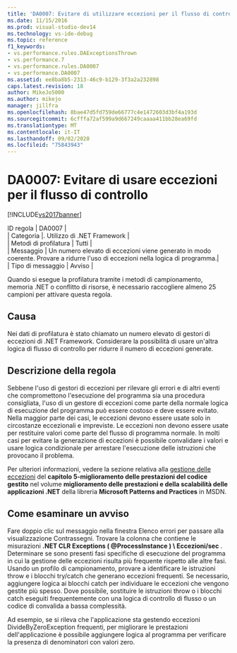 ```yaml
---
title: 'DA0007: Evitare di utilizzare eccezioni per il flusso di controllo | Microsoft Docs'
ms.date: 11/15/2016
ms.prod: visual-studio-dev14
ms.technology: vs-ide-debug
ms.topic: reference
f1_keywords:
- vs.performance.rules.DAExceptionsThrown
- vs.performance.7
- vs.performance.rules.DA0007
- vs.performance.DA0007
ms.assetid: ee8ba8b5-2313-46c9-b129-3f3a2a232898
caps.latest.revision: 18
author: MikeJo5000
ms.author: mikejo
manager: jillfra
ms.openlocfilehash: 8bae47d5fd759de66777c4e1472603d3bf4a193d
ms.sourcegitcommit: 6cfffa72af599a9d667249caaaa411bb28ea69fd
ms.translationtype: MT
ms.contentlocale: it-IT
ms.lasthandoff: 09/02/2020
ms.locfileid: "75843943"
---
```

# <a name="da0007-avoid-using-exceptions-for-control-flow"></a>DA0007: Evitare di usare eccezioni per il flusso di controllo
[!INCLUDE[vs2017banner](../includes/vs2017banner.md)]

ID regola | DA0007 |  
| Categoria |. Utilizzo di .NET Framework |  
| Metodi di profilatura | Tutti |  
| Messaggio | Un numero elevato di eccezioni viene generato in modo coerente. Provare a ridurre l'uso di eccezioni nella logica di programma.|  
| Tipo di messaggio | Avviso |  
  
 Quando si esegue la profilatura tramite i metodi di campionamento, memoria .NET o conflitto di risorse, è necessario raccogliere almeno 25 campioni per attivare questa regola.  
  
## <a name="cause"></a>Causa  
 Nei dati di profilatura è stato chiamato un numero elevato di gestori di eccezioni di .NET Framework. Considerare la possibilità di usare un'altra logica di flusso di controllo per ridurre il numero di eccezioni generate.  
  
## <a name="rule-description"></a>Descrizione della regola  
 Sebbene l'uso di gestori di eccezioni per rilevare gli errori e di altri eventi che compromettono l'esecuzione del programma sia una procedura consigliata, l'uso di un gestore di eccezioni come parte della normale logica di esecuzione del programma può essere costoso e deve essere evitato. Nella maggior parte dei casi, le eccezioni devono essere usate solo in circostanze eccezionali e impreviste. Le eccezioni non devono essere usate per restituire valori come parte del flusso di programma normale. In molti casi per evitare la generazione di eccezioni è possibile convalidare i valori e usare logica condizionale per arrestare l'esecuzione delle istruzioni che provocano il problema.  
  
 Per ulteriori informazioni, vedere la sezione relativa alla [gestione delle eccezioni](https://msdn.microsoft.com/library/ms998547.aspx#scalenetchapt05_topic24) del **capitolo 5-miglioramento delle prestazioni del codice gestito** nel volume **miglioramento delle prestazioni e della scalabilità delle applicazioni .NET** della libreria **Microsoft Patterns and Practices** in MSDN.  
  
## <a name="how-to-investigate-a-warning"></a>Come esaminare un avviso  
 Fare doppio clic sul messaggio nella finestra Elenco errori per passare alla visualizzazione Contrassegni. Trovare la colonna che contiene le misurazioni **.NET CLR Exceptions ( @ProcessInstance ) \\ Eccezioni/sec** . Determinare se sono presenti fasi specifiche di esecuzione del programma in cui la gestione delle eccezioni risulta più frequente rispetto alle altre fasi. Usando un profilo di campionamento, provare a identificare le istruzioni throw e i blocchi try/catch che generano eccezioni frequenti. Se necessario, aggiungere logica ai blocchi catch per individuare le eccezioni che vengono gestite più spesso. Dove possibile, sostituire le istruzioni throw o i blocchi catch eseguiti frequentemente con una logica di controllo di flusso o un codice di convalida a bassa complessità.  
  
 Ad esempio, se si rileva che l'applicazione sta gestendo eccezioni DivideByZeroException frequenti, per migliorare le prestazioni dell'applicazione è possibile aggiungere logica al programma per verificare la presenza di denominatori con valori zero.
